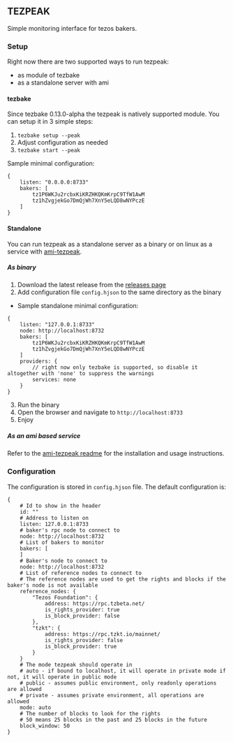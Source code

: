## TEZPEAK 

Simple monitoring interface for tezos bakers.

### Setup

Right now there are two supported ways to run tezpeak:
- as module of tezbake
- as a standalone server with ami

#### tezbake

Since tezbake 0.13.0-alpha the tezpeak is natively supported module. You can setup it in 3 simple steps:
1. `tezbake setup --peak`
2. Adjust configuration as needed
3. `tezbake start --peak`

Sample minimal configuration:
```hjson
{
	listen: "0.0.0.0:8733"
	bakers: [
		tz1P6WKJu2rcbxKiKRZHKQKmKrpC9TfW1AwM
		tz1hZvgjekGo7DmQjWh7XnY5eLQD8wNYPczE
	]
}
```

#### Standalone

You can run tezpeak as a standalone server as a binary or on linux as a service with [ami-tezpeak](https://github.com/tez-capital/ami-tezpeak).

##### As binary

1. Download the latest release from the [releases page](https://github.com/tez-capital/tezpeak)
2. Add configuration file `config.hjson` to the same directory as the binary
- Sample standalone minimal configuration:
```hjson
{
	listen: "127.0.0.1:8733"
	node: http://localhost:8732
	bakers: [
		tz1P6WKJu2rcbxKiKRZHKQKmKrpC9TfW1AwM
		tz1hZvgjekGo7DmQjWh7XnY5eLQD8wNYPczE
	]
	providers: {
		// right now only tezbake is supported, so disable it altogether with 'none' to suppress the warnings
		services: none 
	}
}
```
3. Run the binary
4. Open the browser and navigate to `http://localhost:8733`
5. Enjoy

##### As an ami based service

Refer to the [ami-tezpeak readme](https://github.com/tez-capital/ami-tezpeak) for the installation and usage instructions.

### Configuration

The configuration is stored in `config.hjson` file. The default configuration is:

```hjson
{
	# Id to show in the header
  	id: ""
	# Address to listen on
  	listen: 127.0.0.1:8733
	# baker's rpc node to connect to
	node: http://localhost:8732
	# List of bakers to monitor
	bakers: [
	]
	# Baker's node to connect to
	node: http://localhost:8732
	# List of reference nodes to connect to
	# The reference nodes are used to get the rights and blocks if the baker's node is not available
	reference_nodes: {
		"Tezos Foundation": {
			address: https://rpc.tzbeta.net/
			is_rights_provider: true
			is_block_provider: false
		},
		"tzkt": {
			address: https://rpc.tzkt.io/mainnet/
			is_rights_provider: false
			is_block_provider: true
		}
	}
	# The mode tezpeak should operate in
	# auto - if bound to localhost, it will operate in private mode if not, it will operate in public mode
	# public - assumes public environment, only readonly operations are allowed
	# private - assumes private environment, all operations are allowed
	mode: auto
	# The number of blocks to look for the rights
	# 50 means 25 blocks in the past and 25 blocks in the future
	block_window: 50
}
```